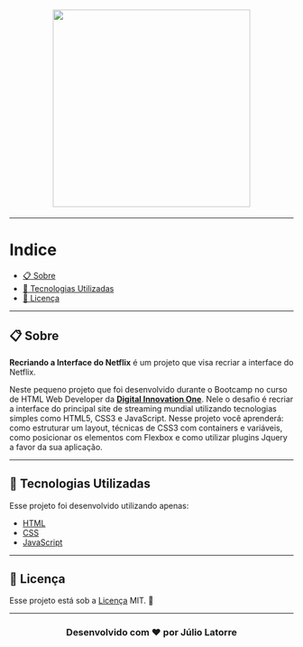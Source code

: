<h1 align="center">
    <img src="https://i.imgur.com/ECApktK.png" width="350">
</h1>

---

# Indice

  - [📋 Sobre](#-sobre)
  - [🚀 Tecnologias Utilizadas](#-tecnologias-utilizadas)
  - [📝 Licença](#-licença)

---

## 📋 Sobre

 **Recriando a Interface do Netflix**  é um projeto que visa recriar a interface do Netflix.

Neste pequeno projeto que foi desenvolvido durante o Bootcamp no curso de HTML Web Developer da **[Digital Innovation One](https://web.digitalinnovation.one/)**. Nele o desafio é recriar a interface do principal site de streaming mundial utilizando tecnologias simples como HTML5, CSS3 e JavaScript. Nesse projeto você aprenderá: como estruturar um layout, técnicas de CSS3 com containers e variáveis, como posicionar os elementos com Flexbox e como utilizar plugins Jquery a favor da sua aplicação.

---

## 🚀 Tecnologias Utilizadas

Esse projeto foi desenvolvido utilizando apenas:

- [HTML](https://www.w3schools.com/html/)
- [CSS](https://developer.mozilla.org/pt-BR/docs/Web/CSS)
- [JavaScript](https://www.javascript.com/)

---

## 📝 Licença

Esse projeto está sob a [Licença](https://github.com/Juliolatorre/snake_game_dio/blob/master/LICENSE) MIT. :closed_lock_with_key:

---

<h3 align="center"> 
 Desenvolvido com ❤️ por Júlio Latorre 
</h3>